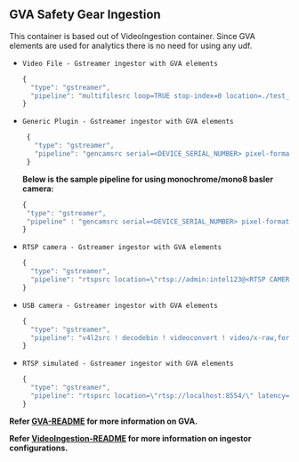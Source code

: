## GVA Safety Gear Ingestion

This container is based out of VideoIngestion container. Since GVA elements are used for analytics there is no need for using any udf.

 * `Video File - Gstreamer ingestor with GVA elements`

      ```javascript
      {
        "type": "gstreamer",
        "pipeline": "multifilesrc loop=TRUE stop-index=0 location=./test_videos/Safety_Full_Hat_and_Vest.avi ! h264parse ! decodebin ! videoconvert ! video/x-raw,format=BGR ! gvadetect model=models/ref/frozen_inference_graph.xml ! appsink"
      }


 * `Generic Plugin - Gstreamer ingestor with GVA elements`

    ```javascript
     {
       "type": "gstreamer",
       "pipeline": "gencamsrc serial=<DEVICE_SERIAL_NUMBER> pixel-format=<PIXEL_FORMAT> ! vaapipostproc format=bgrx ! videoconvert !  video/x-raw,format=BGR ! gvadetect model=models/ref/frozen_inference_graph.xml ! appsink"
     }
    ```

    **Below is the sample pipeline for using monochrome/mono8 basler camera:**

    ```javascript
    {
     "type": "gstreamer",
     "pipeline" : "gencamsrc serial=<DEVICE_SERIAL_NUMBER> pixel-format=mono8 ! videoconvert ! video/x-raw,format=BGR ! gvadetect model=models/ref/frozen_inference_graph.xml ! appsink"
    }
    ```

 * `RTSP camera - Gstreamer ingestor with GVA elements`

      ```javascript
      {
        "type": "gstreamer",
        "pipeline": "rtspsrc location=\"rtsp://admin:intel123@<RTSP CAMERA IP>:554/\" latency=100 ! rtph264depay ! h264parse ! vaapih264dec ! vaapipostproc format=bgrx ! gvadetect model=models/ref/frozen_inference_graph.xml ! videoconvert ! video/x-raw,format=BGR ! appsink"
      }
      ```

 * `USB camera - Gstreamer ingestor with GVA elements`

      ```javascript
      {
        "type": "gstreamer",
        "pipeline": "v4l2src ! decodebin ! videoconvert ! video/x-raw,format=BGR ! gvadetect model=models/ref/frozen_inference_graph.xml ! appsink"
      }
      ```

 * `RTSP simulated - Gstreamer ingestor with GVA elements`

      ```javascript
      {
        "type": "gstreamer",
        "pipeline": "rtspsrc location=\"rtsp://localhost:8554/\" latency=100 ! rtph264depay ! h264parse ! vaapih264dec ! vaapipostproc format=bgrx ! gvadetect model=models/ref/frozen_inference_graph.xml ! videoconvert ! video/x-raw,format=BGR ! appsink"
      }
      ```

**Refer [GVA-README](../../VideoIngestion/docs/gva_doc.md) for more information on GVA.**

**Refer [VideoIngestion-README](../../VideoIngestion/README.md) for more information on ingestor configurations.**
